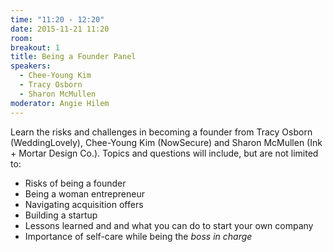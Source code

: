 ```yaml
---
time: "11:20 - 12:20"
date: 2015-11-21 11:20
room: 
breakout: 1
title: Being a Founder Panel
speakers:
  - Chee-Young Kim
  - Tracy Osborn
  - Sharon McMullen
moderator: Angie Hilem
---
```


Learn the risks and challenges in becoming a founder from Tracy Osborn (WeddingLovely), Chee-Young Kim (NowSecure) and Sharon McMullen (Ink + Mortar Design Co.). Topics and questions will include, but are not limited to:

* Risks of being a founder
* Being a woman entrepreneur
* Navigating acquisition offers
* Building a startup
* Lessons learned and and what you can do to start your own company
* Importance of self-care while being the *boss in charge*